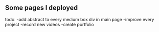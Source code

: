 ## Some pages I deployed 


todo:
-add abstract to every medium box div in main page
-improve every project
-record new videos
-create portfolio
